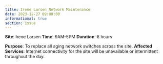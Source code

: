 ```yaml
---
title: Irene Larsen Network Maintenance
date: 2023-12-27 09:00:00
informational: true
section: issue
---
```


**Site**: Irene Larsen
**Time**: 9AM-5PM
**Duration**: 8 hours

**Purpose**: To replace all aging network switches across the site.
**Affected Services**: Internet connectivity for the site will be unavailable or intermittent throughout the day.
